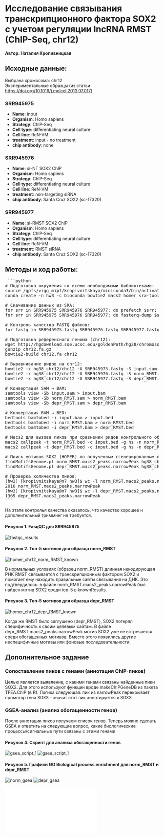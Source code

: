 # Исследование связывания транскрипционного фактора SOX2 с учетом регуляции lncRNA RMST (ChIP-Seq, chr12)

**Автор: Наталия Кропивницкая**

## Исходные данные:
Выбрана хромосома: chr12\
Экспериментальные образцы (из статьи https://doi.org/10.1016/j.molcel.2013.07.017):

### SRR945975 
- **Name**: input
- **Organism**: Homo sapiens
- **Strategy**: ChIP-Seq
- **Cell type**: differentiating neural culture
- **Cell line**: ReN-VM
- **treatment**: input - no treatment
- **chip antibody**: none

### SRR945976
- **Name**: si-NT SOX2 ChIP
- **Organism**: Homo sapiens
- **Strategy**: ChIP-Seq
- **Cell type**: differentiating neural culture
- **Cell line**: ReN-VM
- **treatment**: non-targeting siRNA
- **chip antibody**: Santa Cruz SOX2 (sc-17320)

### SRR945977
- **Name**: si-RMST SOX2 ChIP
- **Organism**: Homo sapiens
- **Strategy**: ChIP-Seq
- **Cell type**: differentiating neural culture
- **Cell line**: ReN-VM
- **treatment**: RMST siRNA
- **chip antibody**: Santa Cruz SOX2 (sc-17320)

## Методы и ход работы:

<pre> ```python 
# Подготовка окружения со всеми необходимыми библиотеками:
source /gpfs/vigg_mipt/kropivnitskaya/miniconda3/bin/activate
conda create -n hw3 -c bioconda bowtie2 macs2 homer sra-tools fastqc trim-galore samtools bedtools -y

# Скачивание данных из SRA:
for srr in SRR945975 SRR945976 SRR945977; do prefetch $srr; done
for srr in SRR945975 SRR945976 SRR945977; do fasterq-dump $srr; done

# Контроль качества FASTQ файлов:
for fastq in SRR945975.fastq SRR945976.fastq SRR945977.fastq; do fastqc $fastq; done

# Подготовка референсного генома (chr12):
wget http://hgdownload.soe.ucsc.edu/goldenPath/hg38/chromosomes/chr12.fa.gz
gunzip chr12.fa.gz
bowtie2-build chr12.fa chr12

# Выравнивание ридов на chr12:
bowtie2 -x hg38_chr12/chr12 -U SRR945975.fastq -S input.sam
bowtie2 -x hg38_chr12/chr12 -U SRR945976.fastq -S norm_RMST.sam
bowtie2 -x hg38_chr12/chr12 -U SRR945977.fastq -S depr_RMST.sam

# Конвертация SAM → BAM:
samtools view -Sb input.sam > input.bam
samtools view -Sb norm_RMST.sam > norm_RMST.bam
samtools view -Sb depr_RMST.sam > depr_RMST.bam

# Конвертация BAM → BED:
bedtools bamtobed -i input.bam > input.bed
bedtools bamtobed -i norm_RMST.bam > norm_RMST.bed
bedtools bamtobed -i depr_RMST.bam > depr_RMST.bed

# Macs2 для вызова пиков при сравнении ридов контрольного образца и исследуемых (normal RMST, deprecated RMST):
macs2 callpeak -t norm_RMST.bed -c input.bed -g hs -n norm_RMST.macs2
macs2 callpeak -t depr_RMST.bed -c input.bed -g hs -n depr_RMST.macs2

# Поиск мотивов SOX2 (HOMER) по полученным сгенерированным пикам:
findMotifsGenome.pl norm_RMST.macs2_peaks.narrowPeak hg38_chr12/chr12.fa homer_chr12
findMotifsGenome.pl depr_RMST.macs2_peaks.narrowPeak hg38_chr12/chr12.fa homer1_chr12

# Проверка количества пиков:
(hw3) [kropivnitskaya@n7 hw3]$ wc -l norm_RMST.macs2_peaks.narrowPeak
2010 norm_RMST.macs2_peaks.narrowPeak
(hw3) [kropivnitskaya@n7 hw3]$ wc -l depr_RMST.macs2_peaks.narrowPeak
1369 depr_RMST.macs2_peaks.narrowPeak
``` </pre>
На этапе контролья качества оказалось, что качество хорошее и дополнительный тримминг не требуется. 

#### Рисунок 1. FasqQC для SRR945975
![fastqc_results](img/fastqc_results.png)

#### Рисунок 2. Топ-5 мотивов для образца norm_RMST
![homer_chr12_norm_RMST_known](img/homer_chr12_norm_RMST_known.png)

В нормальных условиях (образец norm_RMST) длинная некодирующая РНК RMST связывается с транскрипционным фактором SOX2 и помогает ему находить правильные сайты связывания на ДНК. Это подтвердилось: в файле norm_RMST.macs2_peaks.narrowPeak был найден мотив SOX2 среди top-5 в knownResults.

#### Рисунок 3. Топ-5 мотивов для образца depr_RMST
![homer_chr12_depr_RMST_known](img/homer_chr12_depr_RMST_known.png)

Когда же RMST было заглушено (depr_RMST), SOX2 потерял специфичность к своим целевым сайтам. В файле depr_RMST.macs2_peaks.narrowPeak мотив SOX2 уже не встречается среди обогащенных мотивов. Вместо этого появились другие неспецифичные мотивы или фоновые последовательности.

## Дополнительное задание
### Сопоставление пиков с генами (аннотация ChIP-пиков)
Целью является выявление, с какими генами связаны найденные пики SOX2. Для этого используют функции вроде makeChIPGeneDB из пакета TFEA.ChIP (в R). Логика следующая: пик из narrowPeak перекрывает промотор гена SOX3 - значит этот пик аннотируется к SOX3.

### GSEA-анализ (анализ обогащенности генов)
После аннотации пиков получаем список генов. Теперь можно сделать GSEA и ответить на следующие вопрос, какие биологические процессы/сигнальные пути связаны с этими генами.

#### Рисунок 4. Скрипт для анализа обогащенности генов
![gsea_script_1](img/gsea_script_1.png)
![gsea_script_1](img/gsea_script_2.png)

#### Рисунок 5. Графики GO Biological process enrichment для norm_RMST и depr_RMST
![norm_gsea](img/norm_gsea.png)
![depr_gsea](img/depr_gsea.png)

![таблица Gseo](combined_df.tsv)
